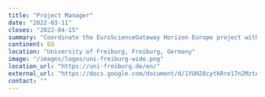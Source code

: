 ```yaml
---
title: "Project Manager"
date: "2022-03-11"
closes: "2022-04-15"
summary: "Coordinate the EuroScienceGateway Horizon Europe project with main responsibilities in project administration, management and financial management."
continent: EU
location: "University of Freiburg, Freiburg, Germany"
image: "/images/logos/uni-freiburg-wide.png"
location_url: "https://uni-freiburg.de/en/"
external_url: "https://docs.google.com/document/d/1YUH28cytkRre17n2MztAU3KsYtTXwWis-wpZVLa-nnE/preview"
contact: ""
---
```

